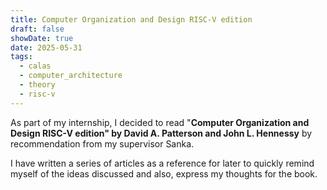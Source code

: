 ```yaml
---
title: Computer Organization and Design RISC-V edition
draft: false
showDate: true
date: 2025-05-31
tags:
  - calas
  - computer_architecture
  - theory
  - risc-v
---
```

As part of my internship, I decided to read "**Computer Organization and Design RISC-V edition" by David A. Patterson and John L. Hennessy** by recommendation from my supervisor Sanka. 

I have written a series of articles as a reference for later to quickly remind myself of the ideas discussed and also, express my thoughts for the book. 